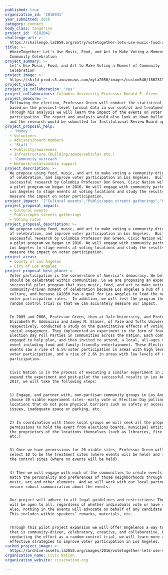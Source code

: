 ```yaml
---
published: true
organization_id: '2016041'
year_submitted: 2016
category: connect
body_class: tangerine
project_id: '6102041'
challenge_url: >-
  https://challenge.la2050.org/entry/votetogether-lets-use-music-food-and-art-to-make-voting-a-moment-of-community-celebration
title: >-
  #VoteTogether: Let's Use Music, Food, and Art to Make Voting a Moment of
  Community Celebration
project_summary: >-
  Let's Use Music, Food, and Art to Make Voting a Moment of Community
  Celebration
project_image: >-
  https://skild-prod.s3.amazonaws.com/myla2050/images/custom540/1862313165741-team91.jpg
project_video: ''
project_is_collaboration: 'Yes'
project_collaborators: Columbia University Professor Donald P. Green
project_measure: >-
  Following the election, Professor Green will conduct the statistical analysis
  based on the precinct-level turnout data in our control and treatment sites. 
  Through his analysis we will learn the impact of the events on voter
  participation. The report and analysis would also look at down ballot voting
  and the research would be submitted for Institutional Review Board approval.
project_proposal_help:
  - 'Money '
  - Volunteers
  - Advisors/board members
  - 'Staff '
  - Publicity/awareness
  - Infrastructure (building/space/vehicles etc.)
  - 'Community outreach '
  - Network/relationship support
project_description: >-
  We propose using food, music, and art to make voting a community-driven moment
  of celebration, and improve voter participation in Los Angeles.  Building on
  successful research by Columbia Professor Don Green, Civic Nation will expand
  a pilot program we began in 2016. We will engage with community partners in
  Los Angeles to stage events at voting locations and study the results to
  measure the impact on voter participation.
project_impact: '["Cultural events","Public/open streets gatherings","Voting rates"]'
project_proposal_impact:
  - Cultural events
  - Public/open streets gatherings
  - Voting rates
project_proposal_description: >-
  We propose using food, music, and art to make voting a community-driven moment
  of celebration, and improve voter participation in Los Angeles.  Building on
  successful research by Columbia Professor Don Green, Civic Nation will expand
  a pilot program we began in 2016. We will engage with community partners in
  Los Angeles to stage events at voting locations and study the results to
  measure the impact on voter participation.
project_areas:
  - County of Los Angeles
  - City of Los Angeles
project_proposal_best_place: >-
  Voter participation is the cornerstone of America’s democracy. We believe that
  should be celebrated within communities. So we are proposing an expansion of a
  successful pilot program that uses music, food, and art to make voting a
  community-driven moment of celebration because Los Angeles a hub of art and
  culture, and because LA2050 has a goal for Los Angeles to lead the nation in
  voter participation rates.  In addition, we will test the program through a
  random control trial so that we can accurately measure our impact. 


  In 2005 and 2006, Professor Green, then at Yale University, and Professors
  Elizabeth M. Addonizio and James M. Glaser, of Yale and Tufts University,
  respectively, conducted a study on the quantitative effects of voting as a
  social engagement. They implemented an experiment in the form of fourteen
  Election Day Poll Parties in communities across the nation. Each community was
  engaged to help plan, and then invited to attend, a local, all-ages voting
  event including food and family-friendly entertainment. These Election Day
  events saw a rise of 6.5% voter participation in areas with high levels of
  voter participation, and a rise of 2.6% in areas with low levels of voter
  participation.  


  Civic Nation is in the process of executing a similar experiment in 2016. To
  expand the experiment and post-pilot the successful results in Los Angeles in
  2017, we will take the following steps: 


  1) Engage, and partner with, non-partisan community groups in Los Angeles to
  choose 20 viable experiment sites--early vote or Election Day polling
  locations that do not pose physical barriers such as safety or accessibility
  issues, inadequate space or parking, etc. 


  2) In coordination with those local groups we will seek all the proper
  permissions to hold the event from elections boards, municipal entities and
  the proprietors of the locations themselves (such as libraries, fire houses
  etc.)


  3) Once we have permissions for 20 viable sites, Professor Green will randomly
  select 10 to be the treatment sites (where events will be held) and 10 to be
  the control sites (where no events will be held). 


  4) Then we will engage with each of the communities to create events that
  match the personality and preferences of those neighborhoods through food,
  music, art and other elements. And we will work with our local partners to
  ensure robust communication about the events.


  Our project will adhere to all legal guidelines and restrictions: The events
  will be open to all, regardless of whether individuals vote or have voted.
  Also, nothing in the events will advocate on behalf of any candidate or party.
  This includes within speakers’ remarks, materials, etc.


  Through this pilot project expansion we will offer Angelenos a way to vote
  that is community-driven, celebratory, creative, and collaborative. By
  conducting the effort as a random control trial, we will learn more about
  effective strategies to improve voter participation in Los Angeles.
cached_project_image: >-
  https://archive-assets.la2050.org/images/2016/votetogether-lets-use-music-food-and-art-to-make-voting-a-moment-of-community-celebration/skild-prod.s3.amazonaws.com/myla2050/images/custom540/1862313165741-team91.jpg
organization_name: Civic Nation
organization_website: civicnation.org

---
```

